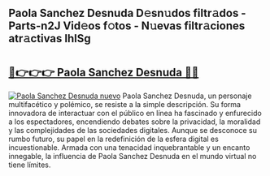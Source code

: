 ## Paola Sanchez Desnuda D𝚎sn𝚞dos filtr𝚊dos - Parts-n2J Vid𝚎os f𝚘tos - N𝚞evas filtr𝚊ciones atr𝚊ctivas lhlSg

# <h2><a href="http://mbamds.tromn.icu/?c=Paola+Sanchez+Desnuda">🔗👉👉👉 Paola Sanchez Desnuda 🔗🔗</a></h2>

[![Paola Sanchez Desnuda nuevo](https://i.imgur.com/pEAQMta.gif)](http://mbamds.tromn.icu/?c=Paola+Sanchez+Desnuda)
Paola Sanchez Desnuda, un personaje multifacético y polémico, se resiste a la simple descripción. Su forma innovadora de interactuar con el público en línea ha fascinado y enfurecido a los espectadores, encendiendo debates sobre la privacidad, la moralidad y las complejidades de las sociedades digitales. Aunque se desconoce su rumbo futuro, su papel en la redefinición de la esfera digital es incuestionable. Armada con una tenacidad inquebrantable y un encanto innegable, la influencia de Paola Sanchez Desnuda en el mundo virtual no tiene límites.

